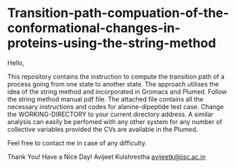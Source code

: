 # Transition-path-compuation-of-the-conformational-changes-in-proteins-using-the-string-method
Hello,

This repository contains the instruction to compute the transition path of a process going from one state to another state. The approach utilises the idea of the string method and incorporated in Gromacs and Plumed.
Follow the string method manual pdf file. The attached file contains all the necessary instructions and codes for alanine-dipeptide test case. Change the WORKING-DIRECTORY to your current directory address. A similar analysis can easily be perfomed with any other system for any number of collective variables provided the CVs are available in the Plumed.

Feel free to contact me in case of any difficulty.

Thank You!
Have a Nice Day!
Avijeet Kulshrestha
avijeetk@iisc.ac.in
